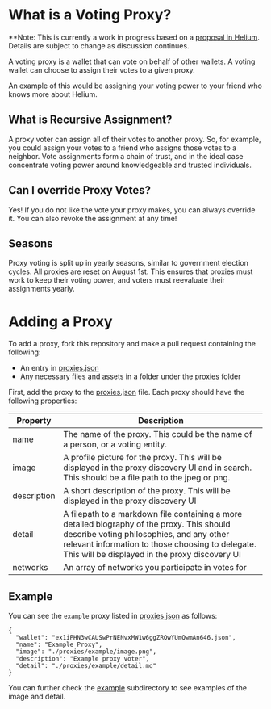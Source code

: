 # What is a Voting Proxy?

**Note: This is currently a work in progress based on a [proposal in Helium](https://github.com/helium/HIP/pull/925). Details are subject to change as discussion continues.

A voting proxy is a wallet that can vote on behalf of other wallets. A voting wallet can choose to assign their votes to a given proxy.

An example of this would be assigning your voting power to your friend who knows more about Helium. 

## What is Recursive Assignment?

A proxy voter can assign all of their votes to another proxy. So, for example, you could assign your votes to a friend who assigns those votes to a neighbor. Vote assignments form a chain of trust, and in the ideal case concentrate voting power around knowledgeable and trusted individuals.

## Can I override Proxy Votes?

Yes! If you do not like the vote your proxy makes, you can always override it. You can also revoke the assignment at any time!

## Seasons

Proxy voting is split up in yearly seasons, similar to government election cycles. All proxies are reset on August 1st. This ensures that proxies must work to keep their voting power, and voters must reevaluate their assignments yearly.

# Adding a Proxy

To add a proxy, fork this repository and make a pull request containing the following:

- An entry in [proxies.json](/proxies.json)
- Any necessary files and assets in a folder under the [proxies](/proxies) folder

First, add the proxy to the [proxies.json](/proxies.json) file. Each proxy should have the following properties:

| Property    | Description                                                                                                                                                                                                                                   |
|-------------|-----------------------------------------------------------------------------------------------------------------------------------------------------------------------------------------------------------------------------------------------|
| name        | The name of the proxy. This could be the name of a person, or a voting entity.                                                                                                                                                                |
| image       | A profile picture for the proxy. This will be displayed in the proxy discovery UI and in search. This should be a file path to the jpeg or png.                                                                                               |
| description | A short description of the proxy. This will be displayed in the proxy discovery UI                                                                                                                                                            |
| detail      | A filepath to a markdown file containing a more detailed biography of the proxy. This should describe voting philosophies, and any other relevant information to those choosing to delegate. This will be displayed in the proxy discovery UI |
| networks    | An array of networks you participate in votes for                                                                                                                                                                                             |

## Example

You can see the `example` proxy listed in [proxies.json](/proxies.json) as follows:

```
{
  "wallet": "ex1iPHN3wCAUSwPrNENvxMW1w6ggZRQwYUmQwmAn646.json",
  "name": "Example Proxy",
  "image": "./proxies/example/image.png",
  "description": "Example proxy voter",
  "detail": "./proxies/example/detail.md"
}
```

You can further check the [example](./proxies/example) subdirectory to see examples of the image and detail.
